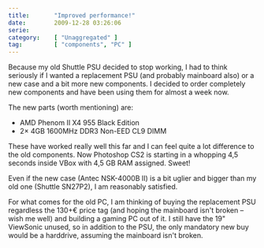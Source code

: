 ```yaml
---
title:       "Improved performance!"
date:        2009-12-28 03:26:06
serie:       
category:    [ "Unaggregated" ]
tag:         [ "components", "PC" ]
---
```


Because my old Shuttle PSU decided to stop working, I had to think seriously if I wanted a replacement PSU (and probably mainboard also) or a new case and a bit more new components. I decided to order completely new components and have been using them for almost a week now.

The new parts (worth mentioning) are:

- AMD Phenom II X4 955 Black Edition
- 2× 4GB 1600MHz DDR3 Non-EED CL9 DIMM

These have worked really well this far and I can feel quite a lot difference to the old components. Now Photoshop CS2 is starting in a whopping 4,5 seconds inside VBox with 4,5 GB RAM assigned. Sweet!

Even if the new case (Antec NSK-4000B II) is a bit uglier and bigger than my old one (Shuttle SN27P2), I am reasonably satisfied.

For what comes for the old PC, I am thinking of buying the replacement PSU regardless the 130+€ price tag (and hoping the mainboard isn't broken – wish me well) and building a gaming PC out of it. I still have the 19" ViewSonic unused, so in addition to the PSU, the only mandatory new buy would be a harddrive, assuming the mainboard isn't broken.
